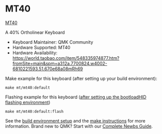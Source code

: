 # MT40

[MT40](https://i.imgur.com/0opsDkt.jpg)

A 40% Ortholinear Keyboard

* Keyboard Maintainer: QMK Community
* Hardware Supported: MT40
* Hardware Availability: <https://world.taobao.com/item/548335974877.htm?fromSite=main&spm=a312a.7700824.w4002-6810221593.51.670e68a08mRh69>

Make example for this keyboard (after setting up your build environment):

    make mt/mt40:default

Flashing example for this keyboard ([after setting up the bootloadHID flashing environment](https://docs.qmk.fm/#/flashing_bootloadhid))

    make mt/mt40:default:flash

See the [build environment setup](https://docs.qmk.fm/#/getting_started_build_tools) and the [make instructions](https://docs.qmk.fm/#/getting_started_make_guide) for more information. Brand new to QMK? Start with our [Complete Newbs Guide](https://docs.qmk.fm/#/newbs).
